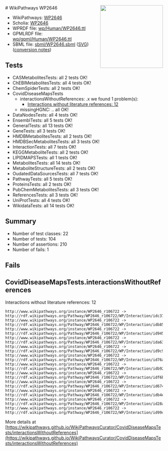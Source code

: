<img style="float: right; width: 200px" src="../logo.png" />
# WikiPathways WP2646

* WikiPathways: [WP2646](https://identifiers.org/wikipathways:WP2646)
* Scholia: [WP2646](https://scholia.toolforge.org/wikipathways/WP2646)
* WPRDF file: [wp/Human/WP2646.ttl](../wp/Human/WP2646.ttl)
* GPMLRDF file: [wp/gpml/Human/WP2646.ttl](../wp/gpml/Human/WP2646.ttl)
* SBML file: [sbml/WP2646.sbml](../sbml/WP2646.sbml) ([SVG](../sbml/WP2646.svg)) ([conversion notes](../sbml/WP2646.txt))

## Tests
* CASMetabolitesTests: all 2 tests OK!
* ChEBIMetabolitesTests: all 4 tests OK!
* ChemSpiderTests: all 2 tests OK!
* CovidDiseaseMapsTests
    * interactionsWithoutReferences: .x we found 1 problem(s):
        * [Interactions without literature references: 12](#9701cce3)
    * missingHGNC: .. all OK!
* DataNodesTests: all 4 tests OK!
* EnsemblTests: all 5 tests OK!
* GeneralTests: all 13 tests OK!
* GeneTests: all 3 tests OK!
* HMDBMetabolitesTests: all 2 tests OK!
* HMDBSecMetabolitesTests: all 3 tests OK!
* InteractionTests: all 7 tests OK!
* KEGGMetaboliteTests: all 2 tests OK!
* LIPIDMAPSTests: all 1 tests OK!
* MetabolitesTests: all 14 tests OK!
* MetaboliteStructureTests: all 2 tests OK!
* OudatedDataSourcesTests: all 7 tests OK!
* PathwayTests: all 5 tests OK!
* ProteinsTests: all 2 tests OK!
* PubChemMetabolitesTests: all 3 tests OK!
* ReferencesTests: all 3 tests OK!
* UniProtTests: all 4 tests OK!
* WikidataTests: all 14 tests OK!


## Summary

* Number of test classes: 22
* Number of tests: 104
* Number of assertions: 210
* Number of fails: 1

## Fails

<a name="9701cce3" />

## CovidDiseaseMapsTests.interactionsWithoutReferences

Interactions without literature references: 12
```
http://www.wikipathways.org/instance/WP2646_r106722 -> http://rdf.wikipathways.org/Pathway/WP2646_r106722/WP/Interaction/idc372dfec
http://www.wikipathways.org/instance/WP2646_r106722 -> http://rdf.wikipathways.org/Pathway/WP2646_r106722/WP/Interaction/idb8588c6a
http://www.wikipathways.org/instance/WP2646_r106722 -> http://rdf.wikipathways.org/Pathway/WP2646_r106722/WP/Interaction/id94583f32
http://www.wikipathways.org/instance/WP2646_r106722 -> http://rdf.wikipathways.org/Pathway/WP2646_r106722/WP/Interaction/ida635fa68
http://www.wikipathways.org/instance/WP2646_r106722 -> http://rdf.wikipathways.org/Pathway/WP2646_r106722/WP/Interaction/id9c9a3c27
http://www.wikipathways.org/instance/WP2646_r106722 -> http://rdf.wikipathways.org/Pathway/WP2646_r106722/WP/Interaction/id76aaf04a
http://www.wikipathways.org/instance/WP2646_r106722 -> http://rdf.wikipathways.org/Pathway/WP2646_r106722/WP/Interaction/idb9262808
http://www.wikipathways.org/instance/WP2646_r106722 -> http://rdf.wikipathways.org/Pathway/WP2646_r106722/WP/Interaction/idf6b56c5b
http://www.wikipathways.org/instance/WP2646_r106722 -> http://rdf.wikipathways.org/Pathway/WP2646_r106722/WP/Interaction/id6747c81e
http://www.wikipathways.org/instance/WP2646_r106722 -> http://rdf.wikipathways.org/Pathway/WP2646_r106722/WP/Interaction/idb4e6360e
http://www.wikipathways.org/instance/WP2646_r106722 -> http://rdf.wikipathways.org/Pathway/WP2646_r106722/WP/Interaction/id28a7c7d9
http://www.wikipathways.org/instance/WP2646_r106722 -> http://rdf.wikipathways.org/Pathway/WP2646_r106722/WP/Interaction/id99c68ff9
```

More details at [https://wikipathways.github.io/WikiPathwaysCurator/CovidDiseaseMapsTests/interactionsWithoutReferences](https://wikipathways.github.io/WikiPathwaysCurator/CovidDiseaseMapsTests/interactionsWithoutReferences)

